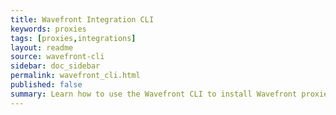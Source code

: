 ```yaml
---
title: Wavefront Integration CLI
keywords: proxies
tags: [proxies,integrations]
layout: readme
source: wavefront-cli
sidebar: doc_sidebar
permalink: wavefront_cli.html
published: false 
summary: Learn how to use the Wavefront CLI to install Wavefront proxies and collector agents and configure integrations.
---
```

